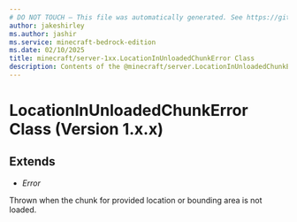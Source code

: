 ```yaml
---
# DO NOT TOUCH — This file was automatically generated. See https://github.com/mojang/minecraftapidocsgenerator to modify descriptions, examples, etc.
author: jakeshirley
ms.author: jashir
ms.service: minecraft-bedrock-edition
ms.date: 02/10/2025
title: minecraft/server-1xx.LocationInUnloadedChunkError Class
description: Contents of the @minecraft/server.LocationInUnloadedChunkError class (Version 1.x.x).
---
```

# LocationInUnloadedChunkError Class (Version 1.x.x)

## Extends
- *Error*

Thrown when the chunk for provided location or bounding area is not loaded.
